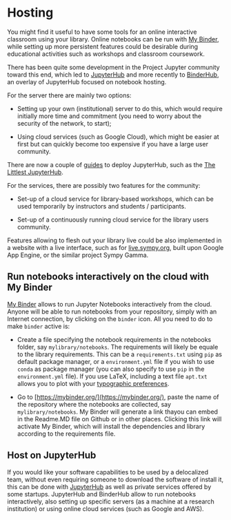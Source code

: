 # Hosting


You might find it useful to have some tools for an online interactive classroom using your library. Online notebooks can be run with [My Binder](https://mybinder.readthedocs.io/en/latest/index.html), while setting up more persistent features could be desirable during educational activities such as workshops and classroom coursework.

There has been quite some development in the Project Jupyter community toward this end, which led to [JupyterHub](https://jupyterhub.readthedocs.io/en/latest/index.html) and more recently to [BinderHub](https://binderhub.readthedocs.io/en/latest/), an overlay of JupyterHub focused on notebook hosting.

For the server there are mainly two options:

- Setting up your own (institutional) server to do this, which would require initially more time and commitment (you need to worry about the security of the network, to start);

- Using cloud services (such as Google Cloud), which might be easier at first but can quickly become too expensive if you have a large user community. 

There are now a couple of [guides](https://zero-to-jupyterhub.readthedocs.io/en/latest/) to deploy JupyterHub, such as the [The Littlest JupyterHub](https://github.com/jupyterhub/the-littlest-jupyterhub).

For the services, there are possibly two features for the community:

- Set-up of a cloud service for library-based workshops, which can be used temporarily by instructors and students / participants.

- Set-up of a continuously running cloud service for the library users community.

Features allowing to flesh out your library live could be also implemented in a website with a live interface, such as for [live.sympy.org](https://live.sympy.org/), built upon Google App Engine, or the similar project Sympy Gamma. 

## Run notebooks interactively on the cloud with My Binder
[My Binder](https://mybinder.readthedocs.io/en/latest/introduction.html#what-is-the-binder-project)
allows to run Jupyter Notebooks interactively from the cloud.
Anyone will be able to run notebooks from your repository, simply with an Internet connection, by clicking on the `binder` icon.
All you need to do to make `binder` active is:
 
 - Create a file specifying the notebook requirements in the notebooks folder, say `mylibrary/notebooks`. The requirements will likely be equale to the library requirements. This can be a `requirements.txt` using `pip` as default package manager, or a `environment.yml` file if you wish to use `conda` as package manager (you can also specify to use `pip` in the `environment.yml` file). If you use LaTeX, including a text file `apt.txt` allows you to plot with your [typographic preferences](https://github.com/binder-examples/latex).  

 - Go to [https://mybinder.org/](https://mybinder.org/), paste the name of the repository where the notebooks are collected, say `mylibrary/notebooks`. My Binder will generate a link thayou can embed in the Readme.MD file on Github or in other places. Clicking this link will activate My Binder, which will install the dependencies and library according to the requirements file.

## Host on JupyterHub
If you would like your software capabilities to be used by a delocalized team, without even requiring someone to download the software of install it, this can be done with [JupyterHub](https://github.com/jupyterhub/jupyterhub) as well as private services offered by some startups. 
JupyterHub and BinderHub allow to run notebooks interactively, also setting up specific servers
(as a machine at a research institution) or using online cloud services (such as Google and AWS). 